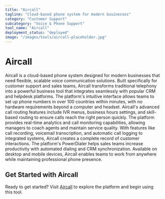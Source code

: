 ```yaml
---
title: "Aircall"
tagline: "Cloud-based phone system for modern businesses"
category: "Customer Support"
subcategory: "Voice & Phone Support"
tool_name: "Aircall"
deployment_status: "deployed"
image: "/images/tools/aircall-placeholder.jpg"
---
```


# Aircall

Aircall is a cloud-based phone system designed for modern businesses that need flexible, scalable voice communication solutions. Built specifically for customer support and sales teams, Aircall transforms traditional telephony into a powerful business tool that integrates seamlessly with popular CRM and helpdesk platforms. The platform's intuitive interface allows teams to set up phone numbers in over 100 countries within minutes, with no hardware requirements beyond a computer and headset. Aircall's advanced call routing features include IVR menus, business hours settings, and skill-based routing to ensure calls reach the right person quickly. The platform provides real-time analytics and call monitoring capabilities, allowing managers to coach agents and maintain service quality. With features like call recording, voicemail transcription, and automatic call logging to integrated systems, Aircall creates a complete record of customer interactions. The platform's PowerDialer helps sales teams increase productivity with automated dialing and CRM synchronization. Available on desktop and mobile devices, Aircall enables teams to work from anywhere while maintaining professional phone presence.
## Get Started with Aircall

Ready to get started? Visit [Aircall](https://aircall.com) to explore the platform and begin using this tool.
